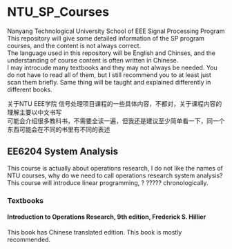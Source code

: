 # NTU_SP_Courses
Nanyang Technological University School of EEE Signal Processing Program  
This repository will give some detailed information of the SP program courses, and the content is not always correct.  
The language used in this repository will be English and Chinses, and the understanding of course content is often written in Chinese.  
I may introcude many textbooks and they may not always be needed. You do not have to read all of them, but I still recommend you to at least just scan them briefly. Same thing will be taught and explained differently in different books.
  
关于NTU EEE学院 信号处理项目课程的一些具体内容，不都对，关于课程内容的理解主要以中文书写  
可能会介绍很多教科书，不需要全读一遍，但我还是建议至少简单看一下，同一个东西可能会在不同的书里有不同的表述  

## EE6204 System Analysis  
This course is actually about operations research, I do not like the names of NTU courses, why do we need to call operations research system analysis? This course will introduce linear programming, ? ????? chronologically.  
### Textbooks  
#### Introduction to Operations Research, 9th edition, Frederick S. Hillier  
This book has Chinese translated edition. This book is mostly recommended.

